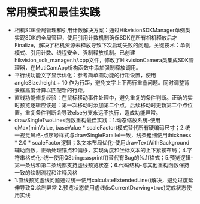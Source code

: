 # 常用模式和最佳实践

- 相机SDK全局管理和引用计数解决方案：通过HikvisionSDKManager单例类实现SDK的全局管理，使用引用计数机制确保SDK在所有相机释放后才Finalize，解决了相机资源未释放导致下次启动失败的问题。关键技术：单例模式、引用计数、线程安全、强制释放机制。已创建hikvision_sdk_manager.h/.cpp文件，修改了HikvisionCamera类集成SDK管理器，在MutiCamApp析构函数中添加强制释放调用。
- 平行线功能文字显示优化：参考简单圆功能的行距设置，使用 angleSize.height + 10 作为行距，避免文字上下两行重叠问题。同时调整背景框高度计算以匹配新的行距。
- 直线功能修复经验：在鼠标移动事件处理中，避免重复的条件判断。正确的实时预览逻辑应该是：第一次移动时添加第二个点，后续移动时更新第二个点位置。重复条件判断会导致else分支永远不执行，造成功能异常。
- drawSingleTwoLines函数重构最佳实践：1.动态缩放系统-使用qMax(minValue, baseValue * scaleFactor)模式替代所有硬编码尺寸；2.统一视觉风格-点序号样式与drawSingleParallel一致，线条粗细使用thickness * 2.0 * scaleFactor逻辑；3.文本布局优化-使用drawTextWithBackground辅助函数，正确处理锚点和偏移，实现角度和坐标文本的上下紧挨布局；4.字符串格式化-统一使用QString::asprintf()替代有Bug的%.1f格式；5.预览逻辑-第一条线和第二条线都支持虚线预览状态；6.代码结构-与其他重构函数保持一致的绘制流程和注释风格
- 1.直线预览虚线问题通过统一使用calculateExtendedLine()解决，避免过度延伸导致Qt绘制异常 2.预览状态使用虚线(isCurrentDrawing=true)完成状态使用实线
